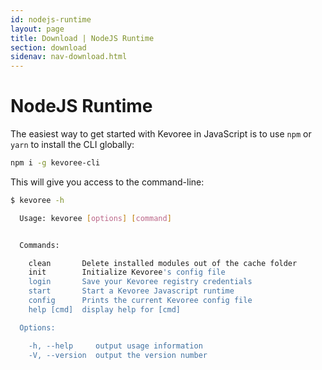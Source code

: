 ```yaml
---
id: nodejs-runtime
layout: page
title: Download | NodeJS Runtime
section: download
sidenav: nav-download.html
---
```

# NodeJS Runtime
The easiest way to get started with Kevoree in JavaScript is to use `npm` or `yarn` to install the CLI globally:
```sh
npm i -g kevoree-cli
```

This will give you access to the command-line:
```sh
$ kevoree -h

  Usage: kevoree [options] [command]


  Commands:

    clean       Delete installed modules out of the cache folder
    init        Initialize Kevoree's config file
    login       Save your Kevoree registry credentials
    start       Start a Kevoree Javascript runtime
    config      Prints the current Kevoree config file
    help [cmd]  display help for [cmd]

  Options:

    -h, --help     output usage information
    -V, --version  output the version number
```
